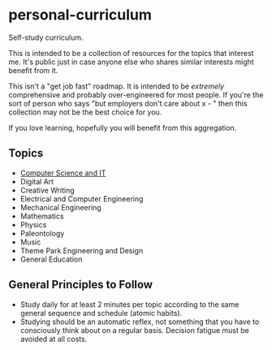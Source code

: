 # personal-curriculum
Self-study curriculum. 

This is intended to be a collection of resources for the topics that interest me. It's public just in case anyone else who shares similar interests might benefit from it. 

This isn't a "get job fast" roadmap. It is intended to be _extremely_ comprehensive and probably over-engineered for most people. If you're the sort of person who says "but employers don't care about x - " then this collection may not be the best choice for you. 

If you love learning, hopefully you will benefit from this aggregation. 

## Topics
- [Computer Science and IT](CSIT.md)
- Digital Art
- Creative Writing
- Electrical and Computer Engineering
- Mechanical Engineering
- Mathematics
- Physics 
- Paleontology
- Music
- Theme Park Engineering and Design
- General Education

## General Principles to Follow
- Study daily for at least 2 minutes per topic according to the same general sequence and schedule (atomic habits).
- Studying should be an automatic reflex, not something that you have to consciously think about on a regular basis. Decision fatigue must be avoided at all costs. 
